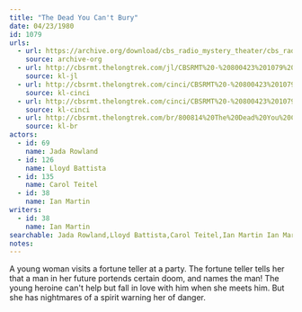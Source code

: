 ```yaml
---
title: "The Dead You Can't Bury"
date: 04/23/1980
id: 1079
urls: 
  - url: https://archive.org/download/cbs_radio_mystery_theater/cbs_radio_mystery_theater-1051-1100.zip/cbs_radio_mystery_theater-1051-1100%2Fcbsrmt_1079_the_dead_you_cant_bury.mp3
    source: archive-org
  - url: http://cbsrmt.thelongtrek.com/jl/CBSRMT%20-%20800423%201079%20The%20Dead%20You%20Can%27t%20Bury_jl.mp3
    source: kl-jl
  - url: http://cbsrmt.thelongtrek.com/cinci/CBSRMT%20-%20800423%201079%20The%20Dead%20You%20Can%27t%20Bury%20(rr%20800814)_cinci.mp3
    source: kl-cinci
  - url: http://cbsrmt.thelongtrek.com/cinci/CBSRMT%20-%20800423%201079%20The%20Dead%20You%20Can%27t%20Bury%20(rr%20800814)_cinci.mp3
    source: kl-cinci
  - url: http://cbsrmt.thelongtrek.com/br/800814%20The%20Dead%20You%20Can%27t%20Bury-wndb.mp3
    source: kl-br
actors:  
  - id: 69
    name: Jada Rowland  
  - id: 126
    name: Lloyd Battista  
  - id: 135
    name: Carol Teitel  
  - id: 38
    name: Ian Martin
writers:  
  - id: 38
    name: Ian Martin
searchable: Jada Rowland,Lloyd Battista,Carol Teitel,Ian Martin Ian Martin
notes:  
---
```

A young woman visits a fortune teller at a party. The fortune teller tells her that a man in her future portends certain doom, and names the man! The young heroine can't help but fall in love with him when she meets him. But she has nightmares of a spirit warning her of danger.